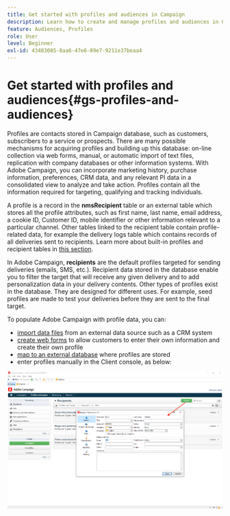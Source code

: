 ```yaml
---
title: Get started with profiles and audiences in Campaign
description: Learn how to create and manage profiles and audiences in Campaign
feature: Audiences, Profiles
role: User
level: Beginner
exl-id: 43483085-8aa6-47e6-89e7-9211e37beaa4
---
```

# Get started with profiles and audiences{#gs-profiles-and-audiences}

Profiles are contacts stored in Campaign database, such as customers, subscribers to a service or prospects. There are many possible mechanisms for acquiring profiles and building up this database: on-line collection via web forms, manual, or automatic import of text files, replication with company databases or other information systems. With Adobe Campaign, you can incorporate marketing history, purchase information, preferences, CRM data, and any relevant PI data in a consolidated view to analyze and take action. Profiles contain all the information required for targeting, qualifying and tracking individuals.

A profile is a record in the **nmsRecipient** table or an external table which stores all the profile attributes, such as first name, last name, email address, a cookie ID, Customer ID, mobile identifier or other information relevant to a particular channel. Other tables linked to the recipient table contain profile-related data, for example the delivery logs table which contains records of all deliveries sent to recipients. Learn more about built-in profiles and recipient tables in [this section](../dev/datamodel.md#ootb-profiles).

In Adobe Campaign, **recipients** are the default profiles targeted for sending deliveries (emails, SMS, etc.). Recipient data stored in the database enable you to filter the target that will receive any given delivery and to add personalization data in your delivery contents. Other types of profiles exist in the database. They are designed for different uses. For example, seed profiles are made to test your deliveries before they are sent to the final target.


To populate Adobe Campaign with profile data, you can:

* [import data files](../start/import.md) from an external data source such as a CRM system
* [create web forms](../dev/webapps.md) to allow customers to enter their own information and create their own profile
* [map to an external database](../connect/fda.md) where profiles are stored
* enter profiles manually in the Client console, as below:

![](assets/create-profile.png) 

<!--You can also select your message audience in an external file: recipients are stored not in the database, but in files. These are known as “external” deliveries. These contacts can be imported or not in Adobe Campaign. [Learn more](external-profiles.md).-->
